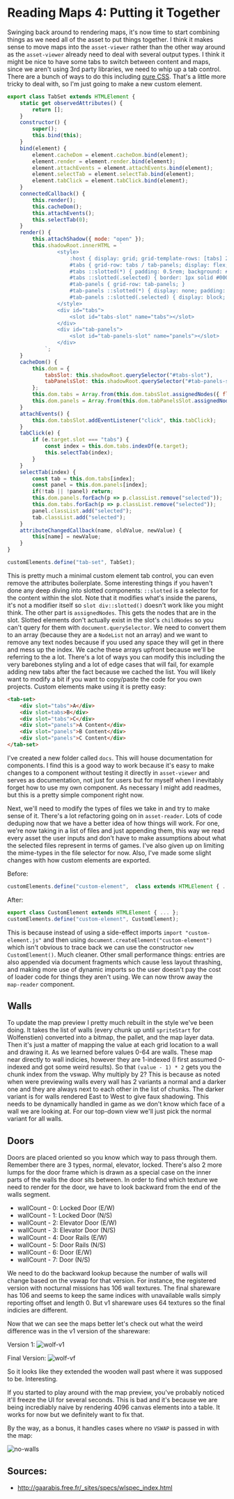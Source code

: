 Reading Maps 4: Putting it Together
===================================

Swinging back around to rendering maps, it's now time to start combining things as we need all of the asset to put things together.  I think it makes sense to move maps into the `asset-viewer` rather than the other way around as the `asset-viewer` already need to deal with several output types.  I think it might be nice to have some tabs to switch between content and maps, since we aren't using 3rd party libraries, we need to whip up a tab control.  There are a bunch of ways to do this including [pure CSS](https://ndesmic.github.io/nojs-lib/examples/tab/tab.html).  That's a little more tricky to deal with, so I'm just going to make a new custom element.

```js
export class TabSet extends HTMLElement {
	static get observedAttributes() {
		return [];
	}
	constructor() {
		super();
		this.bind(this);
	}
	bind(element) {
		element.cacheDom = element.cacheDom.bind(element);
		element.render = element.render.bind(element);
		element.attachEvents = element.attachEvents.bind(element);
		element.selectTab = element.selectTab.bind(element);
		element.tabClick = element.tabClick.bind(element);
	}
	connectedCallback() {
		this.render();
		this.cacheDom();
		this.attachEvents();
		this.selectTab(0);
	}
	render() {
		this.attachShadow({ mode: "open" });
		this.shadowRoot.innerHTML = `
				<style>
					:host { display: grid; grid-template-rows: [tabs] 2rem [tab-panels] auto; }
					#tabs { grid-row: tabs / tab-panels; display: flex; cursor: pointer; user-select: none; border-bottom: 1px solid #000; }
					#tabs ::slotted(*) { padding: 0.5rem; background: #efefef; display: flex; align-items: center; }
					#tabs ::slotted(.selected) { border: 1px solid #000; border-bottom: none; background: #fff; top: 1px; }
					#tab-panels { grid-row: tab-panels; }
					#tab-panels ::slotted(*) { display: none; padding: 0.5rem }
					#tab-panels ::slotted(.selected) { display: block; }
				</style>
				<div id="tabs">
					<slot id="tabs-slot" name="tabs"></slot>
				</div>
				<div id="tab-panels">
					<slot id="tab-panels-slot" name="panels"></slot>
				</div>
			`;
	}
	cacheDom() {
		this.dom = {
			tabsSlot: this.shadowRoot.querySelector("#tabs-slot"),
			tabPanelsSlot: this.shadowRoot.querySelector("#tab-panels-slot")
		};
		this.dom.tabs = Array.from(this.dom.tabsSlot.assignedNodes({ flatten: true })).filter(n => n.nodeType === Node.ELEMENT_NODE);
		this.dom.panels = Array.from(this.dom.tabPanelsSlot.assignedNodes({ flatten: true })).filter(n => n.nodeType === Node.ELEMENT_NODE);
	}
	attachEvents() {
		this.dom.tabsSlot.addEventListener("click", this.tabClick);
	}
	tabClick(e) {
		if (e.target.slot === "tabs") {
			const index = this.dom.tabs.indexOf(e.target);
			this.selectTab(index);
		}
	}
	selectTab(index) {
		const tab = this.dom.tabs[index];
		const panel = this.dom.panels[index];
		if(!tab || !panel) return;
		this.dom.panels.forEach(p => p.classList.remove("selected"));
		this.dom.tabs.forEach(p => p.classList.remove("selected"));
		panel.classList.add("selected");
		tab.classList.add("selected");
	}
	attributeChangedCallback(name, oldValue, newValue) {
		this[name] = newValue;
	}
}

customElements.define("tab-set", TabSet);
```

This is pretty much a minimal custom element tab control, you can even remove the attributes boilerplate.  Some interesting things if you haven't done any deep diving into slotted components: `::slotted` is a selector for the content within the slot.  Note that it modifies what's inside the parens, it's not a modifier itself so `slot div::slotted()` doesn't work like you might think.  The other part is `assignedNodes`.  This gets the nodes that are in the slot. Slotted elements don't actually exist in the slot's `childNodes` so you can't query for them with `document.querySelector`.  We need to convert them to an array (because they are a `NodeList` not an array) and we want to remove any text nodes because if you used any space they will get in there and mess up the index.  We cache these arrays upfront because we'll be referring to the a lot.  There's a lot of ways you can modify this including the very barebones styling and a lot of edge cases that will fail, for example adding new tabs after the fact because we cached the list.  You will likely want to modify a bit if you want to copy/paste the code for you own projects.  Custom elements make using it is pretty easy:

```html
<tab-set>
	<div slot="tabs">A</div>
	<div slot=tabs>B</div>
	<div slot="tabs">C</div>
	<div slot="panels">A Content</div>
	<div slot="panels">B Content</div>
	<div slot="panels">C Content</div>
</tab-set>
```

I've created a new folder called `docs`.  This will house documentation for components.  I find this is a good way to work because it's easy to make changes to a component without testing it directly in `asset-viewer` and serves as documentation, not just for users but for myself when I inevitably forget how to use my own component.  As necessary I might add readmes, but this is a pretty simple component right now.

Next, we'll need to modify the types of files we take in and try to make sense of it.  There's a lot refactoring going on in `asset-reader`.  Lots of code deduping now that we have a better idea of how things will work.  For one, we're now taking in a list of files and just appending them, this way we read every asset the user inputs and don't have to make assumptions about what the selected files represent in terms of games.  I've also given up on limiting the mime-types in the file selector for now.  Also, I've made some slight changes with how custom elements are exported.

Before:

```js
customElements.define("custom-element",  class extends HTMLElement { ... });
```

After:
```js
export class CustomElement extends HTMLElement { ... };
customElements.define("custom-element", CustomElement);
```

This is because instead of using a side-effect imports `import "custom-element.js"` and then using `document.createElement("custom-element")` which isn't obvious to trace back we can use the constructor `new CustomElement()`.  Much cleaner.  Other small performance things: entries are also appended via document fragments which cause less layout thrashing, and making more use of dynamic imports so the user doesn't pay the cost of loader code for things they aren't using.  We can now throw away the `map-reader` component.

Walls
-----

To update the map preview I pretty much rebuilt in the style we've been doing.  It takes the list of walls (every chunk up until `spriteStart` for Wolfenstien) converted into a bitmap, the pallet, and the map layer data.  Then it's just a matter of mapping the value at each grid location to a wall and drawing it.  As we learned before values 0-64 are walls.  These map near directly to wall indicies, however they are 1-indexed (I first assumed 0-indexed and got some weird results).  So that `(value - 1) * 2` gets you the chunk index from the vswap.  Why multiply by 2?  This is because as noted when were previewing walls every wall has 2 variants a normal and a darker one and they are always next to each other in the list of chunks.  The darker variant is for walls rendered East to West to give faux shadowing.  This needs to be dynamically handled in game as we don't know which face of a wall we are looking at.  For our top-down view we'll just pick the normal variant for all walls.

Doors
-----

Doors are placed oriented so you know which way to pass through them.  Remember there are 3 types, normal, elevator, locked.  There's also 2 more lumps for the door frame which is drawn as a special case on the inner parts of the walls the door sits between.  In order to find which texture we need to render for the door, we have to look backward from the end of the walls segment.

- wallCount - 0: Locked Door (E/W)
- wallCount - 1: Locked Door (N/S)
- wallCount - 2: Elevator Door (E/W)
- wallCount - 3: Elevator Door (N/S)
- wallCount - 4: Door Rails (E/W)
- wallCount - 5: Door Rails (N/S)
- wallCount - 6: Door (E/W)
- wallCount - 7: Door (N/S)

We need to do the backward lookup because the number of walls will change based on the vswap for that version.  For instance, the registered version with nocturnal missions has 106 wall textures.  The final shareware has 106 and seems to keep the same indices with unavailable walls simply reporting offset and length 0.  But v1 shareware uses 64 textures so the final indicies are different.

Now that we can see the maps better let's check out what the weird difference was in the v1 version of the shareware:

Version 1:
![wolf-v1](./wolf-v1.png)

Final Version:
![wolf-vf](./wolf-vf.png)

So it looks like they extended the wooden wall past where it was supposed to be.  Interesting.

If you started to play around with the map preview, you've probably noticed it'll freeze the UI for several seconds.  This is bad and it's because we are being incrediably naive by rendering 4096 canvas elements into a table.  It works for now but we definitely want to fix that.

By the way, as a bonus, it handles cases where no `VSWAP` is passed in with the map:

![no-walls](no-walls.png)

Sources:
-------
- http://gaarabis.free.fr/_sites/specs/wlspec_index.html